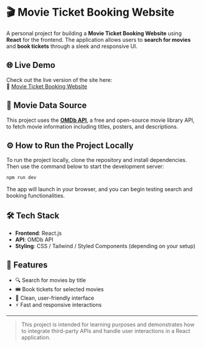 # 🎬 Movie Ticket Booking Website

A personal project for building a **Movie Ticket Booking Website** using **React** for the frontend. The application allows users to **search for movies** and **book tickets** through a sleek and responsive UI.

## 🌐 Live Demo

Check out the live version of the site here:  
🔗 [Movie Ticket Booking Website](https://ananthakrishnantm.github.io/MovieTicketBookingWeb/)

## 🎥 Movie Data Source

This project uses the **[OMDb API](https://www.omdbapi.com/)**, a free and open-source movie library API, to fetch movie information including titles, posters, and descriptions.

## ⚙️ How to Run the Project Locally

To run the project locally, clone the repository and install dependencies. Then use the command below to start the development server:

```bash
npm run dev
```

The app will launch in your browser, and you can begin testing search and booking functionalities.

## 🛠️ Tech Stack

- **Frontend**: React.js
- **API**: OMDb API
- **Styling**: CSS / Tailwind / Styled Components (depending on your setup)

## 📌 Features

- 🔍 Search for movies by title
- 🎟️ Book tickets for selected movies
- 🎨 Clean, user-friendly interface
- ⚡ Fast and responsive interactions

---

> This project is intended for learning purposes and demonstrates how to integrate third-party APIs and handle user interactions in a React application.

